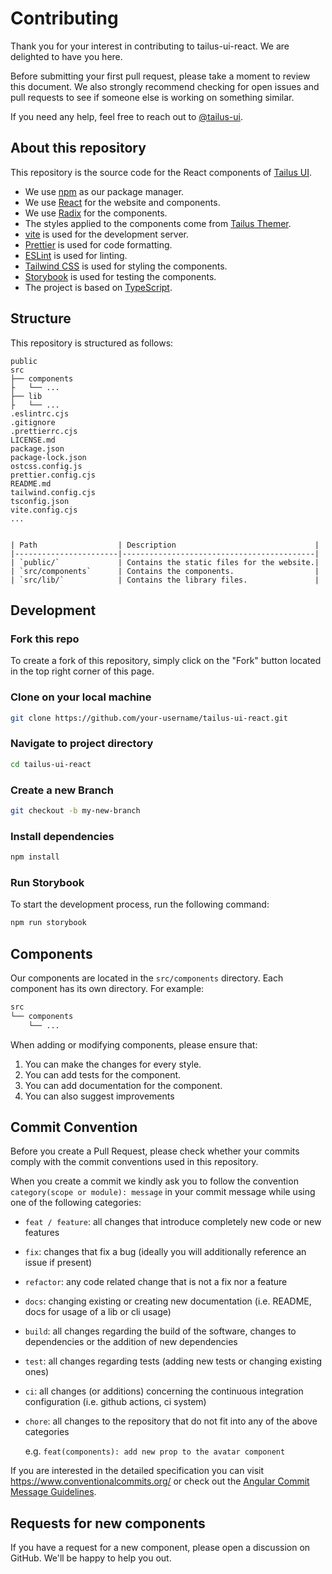# Contributing

Thank you for your interest in contributing to tailus-ui-react. We are delighted to have you here.

Before submitting your first pull request, please take a moment to review this document. We also strongly recommend
checking for open issues and pull requests to see if someone else is working on something similar.

If you need any help, feel free to reach out to [@tailus-ui](https://twitter.com/tailus_ui).

## About this repository

This repository is the source code for the React components of [Tailus UI](https://beta.tailus.io).

- We use [npm](https://npmjs.com) as our package manager.
- We use [React](https://reactjs.org) for the website and components.
- We use [Radix](https://radix-ui.com) for the components.
- The styles applied to the components come from [Tailus Themer](https://github.com/Tailus-UI/themer).
- [vite](https://vitejs.dev) is used for the development server.
- [Prettier](https://prettier.io) is used for code formatting.
- [ESLint](https://eslint.org) is used for linting.
- [Tailwind CSS](https://tailwindcss.com) is used for styling the components.
- [Storybook](https://storybook.js.org) is used for testing the components.
- The project is based on [TypeScript](https://www.typescriptlang.org).

## Structure

This repository is structured as follows:

```
public
src
├── components
├   └── ...
├── lib
├   └── ...
.eslintrc.cjs
.gitignore
.prettierrc.cjs
LICENSE.md
package.json
package-lock.json
ostcss.config.js
prettier.config.cjs
README.md
tailwind.config.cjs
tsconfig.json
vite.config.cjs
...
```

```

| Path                  | Description                               |
|-----------------------|-------------------------------------------|
| `public/`             | Contains the static files for the website.|
| `src/components`      | Contains the components.                  |
| `src/lib/`            | Contains the library files.               |

```

## Development

### Fork this repo

To create a fork of this repository, simply click on the "Fork" button located in the top right corner of this page.

### Clone on your local machine

```bash
git clone https://github.com/your-username/tailus-ui-react.git
```

### Navigate to project directory

```bash
cd tailus-ui-react
```

### Create a new Branch

```bash
git checkout -b my-new-branch
```

### Install dependencies

```bash
npm install
```

### Run Storybook

To start the development process, run the following command:

```bash
npm run storybook
```

## Components

Our components are located in the `src/components` directory.
Each component has its own directory. For example:

```bash
src
└── components
    └── ...
```

When adding or modifying components, please ensure that:

1. You can make the changes for every style.
2. You can add tests for the component.
3. You can add documentation for the component.
4. You can also suggest improvements

## Commit Convention

Before you create a Pull Request, please check whether your commits comply with
the commit conventions used in this repository.

When you create a commit we kindly ask you to follow the convention
`category(scope or module): message` in your commit message while using one of
the following categories:

- `feat / feature`: all changes that introduce completely new code or new
  features
- `fix`: changes that fix a bug (ideally you will additionally reference an
  issue if present)
- `refactor`: any code related change that is not a fix nor a feature
- `docs`: changing existing or creating new documentation (i.e. README, docs for
  usage of a lib or cli usage)
- `build`: all changes regarding the build of the software, changes to
  dependencies or the addition of new dependencies
- `test`: all changes regarding tests (adding new tests or changing existing
  ones)
- `ci`: all changes (or additions) concerning the continuous integration configuration (i.e. github actions, ci system)
- `chore`: all changes to the repository that do not fit into any of the above
  categories

  e.g. `feat(components): add new prop to the avatar component`

If you are interested in the detailed specification you can visit
https://www.conventionalcommits.org/ or check out the
[Angular Commit Message Guidelines](https://github.com/angular/angular/blob/22b96b9/CONTRIBUTING.md#-commit-message-guidelines).

## Requests for new components

If you have a request for a new component, please open a discussion on GitHub. We'll be happy to help you out.
